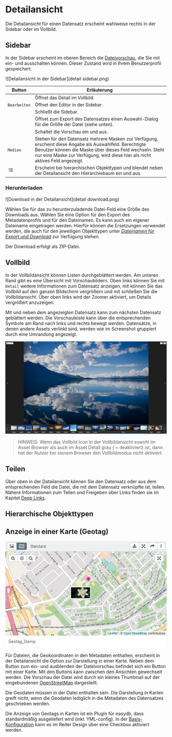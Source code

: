 # Detailansicht

Die Detailansicht für einen Datensatz erscheint wahlweise rechts in der Sidebar oder im Vollbild.

## Sidebar

In der Sidebar erscheint im oberen Bereich die [Dateivorschau](../../datatypes/datatypes.md#tools), die Sie mit <i class="fa fa-image"></i> ein- und ausschalten können. Dieser Zustand wird in Ihrem Benutzerprofil gespeichert.

![Detailansicht in der Sidebar](detail sidebar.png)


|Button|Erläuterung|
|--|--|
|<i class="fa fa-arrows-alt"></i>|Öffnet das Detail im Vollbild.|
|<i class="fa fa-pencil"></i><code class="button">Bearbeiten</code>|Öffnet den Editor in der Sidebar.|
|<i class="fa fa-times"></i>|Schließt die Sidebar.|
|<i class="fa fa-download"></i>|Öffnet zum Export des Datensatzes einen Auswahl-Dialog für die Größe der Datei (siehe unten).|
|<i class="fa fa-image"></i>|Schaltet die Vorschau ein und aus.|
|<code class="button">Medien</code>| Stehen für den Datensatz mehrere Masken zur Verfügung, erscheint diese Angabe als Auswahlfeld. Berechtigte Benutzer können die Maske über dieses Feld wechseln. Steht nur eine Maske zur Verfügung, wird diese hier als nicht aktives Feld angezeigt.|
|![](hierarchie.png)| Erscheint bei hierarchischen Objekttypen und blendet neben der Detailansicht den Hierarchiebaum ein und aus. |

### Herunterladen

![Download in der Detailansicht](detail download.png)

Wählen Sie für das zu herunterzuladende Datei-Feld eine Größe des Downloads aus. Wählen Sie eine Option für den Export des Metadatenprofils und für den Dateinamen. Es kann auch ein eigener Dateiname eingetragen werden. Hierfür können die Ersetzungen verwendet werden, die auch für den jeweiligen Objekttypen unter [*Dateinamen für Export und Download*](../../../rightsmanagement/objecttypes/objecttypes.md) zur Verfügung stehen.

Der Download erfolgt als ZIP-Datei.


## Vollbild

In der Vollbildansicht können Listen durchgeblättert werden. Am unteren Rand gibt es eine Übersicht mit Vorschaubildern. Oben links können Sie mit <code class="button">Detail</code> weitere Informationen zum Datensatz anzeigen, mit <i class="fa fa-expand"> </i> können Sie das Vollbild auf den ganzen Bildschirm vergrößern und mit <i class="fa fa-times"> </i> schließen Sie die Vollbildansicht. Über <i class="fa fa-search-plus"> </i> oben links wird der Zoomer aktiviert, um Details vergrößert anzuzeigen.

Mit <i class="fa fa-chevron-left"> </i> und <i class="fa fa-chevron-right"> </i> neben dem angezeigten Datensatz kann zum nächsten Datensatz geblättert werden. Die Vorschauleiste kann über die entsprechenden Symbole am Rand nach links und rechts bewegt werden. Datensätze, in denen andere Assets verlinkt sind, werden wie im Screenshot gruppiert durch eine Umrandung angezeigt.

![Detail im Vollbild](detail_fullscreen.png)

> HINWEIS: Wenn das Vollbild Icon in der Vollbildansicht sowohl im Asset Browser als auch im Asset Detail grau ( = deaktiviert) ist, dann hat der Nutzer bei seinem Browser den Vollbildmodus nicht aktiviert.

## Teilen

Über <i class="fa fa-share"></i> oben in der Datailansicht können Sie den Datensatz oder aus dem entsprechenden Feld die Datei, die mit dem Datensatz verknüpfte ist, teilen. Nähere Informationen zum Teilen und Freigeben über Links finden sie im Kapitel [Deep Links](../deeplinks/deeplinks.md).

## Hierarchische Objekttypen

## Anzeige in einer Karte (Geotag)
![Anzeige in Karte](geotag.jpg)

Für Dateien, die Geokoordinaten in den Metadaten enthalten, erscheint in der Detailansicht die Option zur Darstellung in einer Karte. Neben dem Button zum ein- und ausblenden der Dateivorschau befindet sich ein Button mit einer Karte. Mit den Buttons kann zwischen den Ansichten gewechselt werden. Die Vorschau der Datei wird durch ein kleines Thumbnail auf der eingebundenen [OpenStreetMap](http://www.openstreetmap.org) dargestellt. 

Die Geodaten müssen in der Datei enthalten sein. Die Darstellung in Karten greift nicht, wenn die Geodaten lediglich in die Metadaten des Datensatzes geschrieben werden. 

Die Anzeige von Geotags in Karten ist ein Plugin für easydb, dass standardmäßig ausgeliefert wird (inkl. YML-config). In der [Basis-Konfiguration](../webfrontend/administration/base-config/base-config.html) kann es im Reiter Design über eine Checkbox aktiviert werden.




